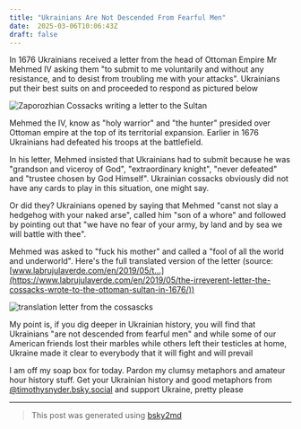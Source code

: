 ```yaml
---
title: "Ukrainians Are Not Descended From Fearful Men"
date:  2025-03-06T10:06:43Z
draft: false
---
```


In 1676 Ukrainians received a letter from the head of Ottoman Empire Mr Mehmed IV asking them "to submit to me voluntarily and without any resistance, and to desist from troubling me with your attacks". Ukrainians put their best suits on and proceeded to respond as pictured below

![Zaporozhian Cossacks writing a letter to the Sultan](https://cdn.bsky.app/img/feed_fullsize/plain/did:plc:ubdeopbbkbgedccgbum7dhsh/bafkreianp5dclhm4yutjzeg7fgsgg2kzq7okbkwzg3lfiksmrbvxtflrom@jpeg)

Mehmed the IV, know as "holy warrior" and "the hunter" presided over Ottoman empire at the top of its territorial expansion. Earlier in 1676 Ukrainians had defeated his troops at the battlefield.

In his letter, Mehmed insisted that Ukrainians had to submit because he was "grandson and viceroy of God", "extraordinary knight", "never defeated" and "trustee chosen by God Himself". Ukrainian cossacks obviously did not have any cards to play in this situation, one might say.

Or did they? Ukrainians opened by saying that Mehmed "canst not slay a hedgehog with your naked arse", called him "son of a whore" and followed by pointing out that "we have no fear of your army, by land and by sea we will battle with thee".

Mehmed was asked to "fuck his mother" and called a "fool of all the world and underworld". Here's the full translated version of the letter (source: [www.labrujulaverde.com/en/2019/05/t...](https://www.labrujulaverde.com/en/2019/05/the-irreverent-letter-the-cossacks-wrote-to-the-ottoman-sultan-in-1676/))

![translation letter from the cossascks](https://cdn.bsky.app/img/feed_fullsize/plain/did:plc:ubdeopbbkbgedccgbum7dhsh/bafkreid5qlheyykqgu57iy7rupbnf65n4dcw4rtzb3rshi6fcu4swxlagm@jpeg)

My point is, if you dig deeper in Ukrainian history, you will find that Ukrainians "are not descended from fearful men" and while some of our American friends lost their marbles while others left their testicles at home, Ukraine made it clear to everybody that it will fight and will prevail

I am off my soap box for today. Pardon my clumsy metaphors and amateur hour history stuff. Get your Ukrainian history and good metaphors from [@timothysnyder.bsky.social](https://bsky.app/profile/did:plc:xl3w4e5jxslqeaglaqit2ql3) and support Ukraine, pretty please

---

> This post was generated using [bsky2md](https://bsky2md.deno.dev/?url=https://bsky.app/profile/callmephilip.com/post/3ljmlj4ciuk2s)